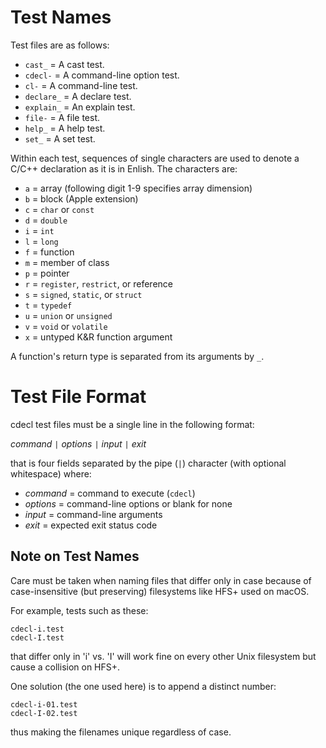 Test Names
==========

Test files are as follows:

+ `cast_`    = A cast test.
+ `cdecl-`   = A command-line option test.
+ `cl-`      = A command-line test.
+ `declare_` = A declare test.
+ `explain_` = An explain test.
+ `file-`    = A file test.
+ `help_`    = A help test.
+ `set_`     = A set test.

Within each test, sequences of single characters are used to denote a C/C++
declaration as it is in Enlish.  The characters are:

+ `a` = array (following digit 1-9 specifies array dimension)
+ `b` = block (Apple extension)
+ `c` = `char` or `const`
+ `d` = `double`
+ `i` = `int`
+ `l` = `long`
+ `f` = function
+ `m` = member of class
+ `p` = pointer
+ `r` = `register`, `restrict`, or reference
+ `s` = `signed`, `static`, or `struct`
+ `t` = `typedef`
+ `u` = `union` or `unsigned`
+ `v` = `void` or `volatile`
+ `x` = untyped K&R function argument

A function's return type is separated from its arguments by `_`.

Test File Format
================

cdecl test files must be a single line in the following format:

*command* `|` *options* `|` *input* `|` *exit*

that is four fields separated by the pipe (`|`) character
(with optional whitespace)
where:

+ *command* = command to execute (`cdecl`)
+ *options* = command-line options or blank for none
+ *input*   = command-line arguments
+ *exit*    = expected exit status code

Note on Test Names
------------------

Care must be taken when naming files that differ only in case
because of case-insensitive (but preserving) filesystems like HFS+
used on macOS.

For example, tests such as these:

    cdecl-i.test
    cdecl-I.test

that differ only in 'i' vs. 'I' will work fine on every other Unix filesystem
but cause a collision on HFS+.

One solution (the one used here) is to append a distinct number:

    cdecl-i-01.test
    cdecl-I-02.test

thus making the filenames unique regardless of case.
